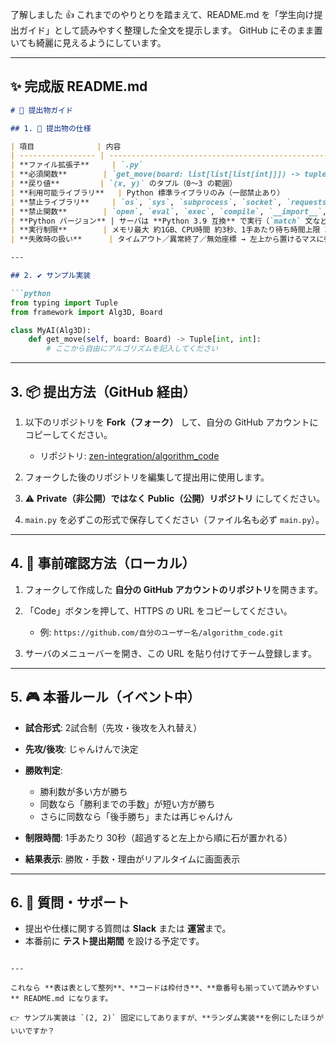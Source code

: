 了解しました 👍
これまでのやりとりを踏まえて、README.md を「学生向け提出ガイド」として読みやすく整理した全文を提示します。
GitHub にそのまま置いても綺麗に見えるようにしています。

---

## ✨ 完成版 README.md

````markdown
# 📝 提出物ガイド

## 1. 🔧 提出物の仕様

| 項目              | 内容                                                                                                              |
| ----------------- | ----------------------------------------------------------------------------------------------------------------- |
| **ファイル拡張子**     | `.py`                                                                                                           |
| **必須関数**        | `get_move(board: list[list[list[int]]]) -> tuple[int, int]`                                                     |
| **戻り値**         | `(x, y)` のタプル（0〜3 の範囲）                                                                                          |
| **利用可能ライブラリ**   | Python 標準ライブラリのみ（一部禁止あり）                                                                                         |
| **禁止ライブラリ**     | `os`, `sys`, `subprocess`, `socket`, `requests`, `urllib`, `http`, `asyncio`, `threading`, `multiprocessing`, … |
| **禁止関数**        | `open`, `eval`, `exec`, `compile`, `__import__`, `system`, `popen`                                              |
| **Python バージョン** | サーバは **Python 3.9 互換** で実行（`match` 文など 3.10 以降専用構文は不可）                                                            |
| **実行制限**        | メモリ最大 約1GB、CPU時間 約3秒、1手あたり待ち時間上限 30秒                                                                            |
| **失敗時の扱い**      | タイムアウト／異常終了／無効座標 → 左上から置けるマスに強制配置し、理由が記録される                                                                     |

---

## 2. ✔️ サンプル実装

```python
from typing import Tuple
from framework import Alg3D, Board

class MyAI(Alg3D):
    def get_move(self, board: Board) -> Tuple[int, int]:
        # ここから自由にアルゴリズムを記入してください
````

---

## 3. 📦 提出方法（GitHub 経由）

1. 以下のリポジトリを **Fork（フォーク）** して、自分の GitHub アカウントにコピーしてください。

   * リポジトリ: [zen-integration/algorithm\_code](https://github.com/zen-integration/algorithm_code)

2. フォークした後のリポジトリを編集して提出用に使用します。

3. ⚠️ **Private（非公開）ではなく Public（公開）リポジトリ** にしてください。

4. `main.py` を必ずこの形式で保存してください（ファイル名も必ず `main.py`）。

---

## 4. 🧪 事前確認方法（ローカル）

1. フォークして作成した **自分の GitHub アカウントのリポジトリ**を開きます。
2. 「Code」ボタンを押して、HTTPS の URL をコピーしてください。

   * 例: `https://github.com/自分のユーザー名/algorithm_code.git`
3. サーバのメニューバーを開き、この URL を貼り付けてチーム登録します。

---

## 5. 🎮 本番ルール（イベント中）

* **試合形式**: 2試合制（先攻・後攻を入れ替え）
* **先攻/後攻**: じゃんけんで決定
* **勝敗判定**:

  * 勝利数が多い方が勝ち
  * 同数なら「勝利までの手数」が短い方が勝ち
  * さらに同数なら「後手勝ち」または再じゃんけん
* **制限時間**: 1手あたり 30秒（超過すると左上から順に石が置かれる）
* **結果表示**: 勝敗・手数・理由がリアルタイムに画面表示

---

## 6. 💬 質問・サポート

* 提出や仕様に関する質問は **Slack** または **運営**まで。
* 本番前に **テスト提出期間** を設ける予定です。

```

---

これなら **表は表として整列**、**コードは枠付き**、**章番号も揃っていて読みやすい** README.md になります。  

👉 サンプル実装は `(2, 2)` 固定にしてありますが、**ランダム実装**を例にしたほうがいいですか？
```
